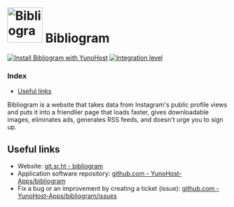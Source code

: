 # <img src="/images/logo-bibliogram.png" height="80px" alt="Bibliogram Logo"> Bibliogram

[![Install Bibliogram with YunoHost](https://install-app.yunohost.org/install-with-yunohost.svg)](https://install-app.yunohost.org/?app=bibliogram) [![Integration level](https://dash.yunohost.org/integration/bibliogram.svg)](https://dash.yunohost.org/appci/app/bibliogram)

### Index

- [Useful links](#useful-links)

Bibliogram is a website that takes data from Instagram's public profile views and puts it into a friendlier page that loads faster, gives downloadable images, eliminates ads, generates RSS feeds, and doesn't urge you to sign up.

## Useful links

+ Website: [git.sr.ht - bibliogram](https://git.sr.ht/~cadence/bibliogram)
+ Application software repository: [github.com - YunoHost-Apps/bibliogram](https://github.com/YunoHost-Apps/bibliogram_ynh)
+ Fix a bug or an improvement by creating a ticket (issue): [github.com - YunoHost-Apps/bibliogram/issues](https://github.com/YunoHost-Apps/bibliogram_ynh/issues)
